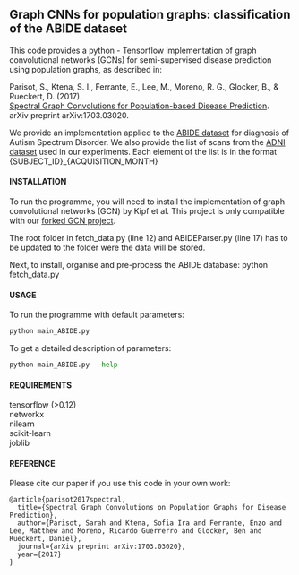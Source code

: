 Graph CNNs for population graphs: classification of the ABIDE dataset
---------------------------------------------------------------------

 This code provides a python - Tensorflow implementation of graph convolutional networks (GCNs) for semi-supervised 
 disease prediction using population graphs, as described in: 
 
Parisot, S., Ktena, S. I., Ferrante, E., Lee, M., Moreno, R. G., Glocker, B., & Rueckert, D. (2017). <br />
[Spectral Graph Convolutions for Population-based Disease Prediction](https://arxiv.org/abs/1703.03020). <br />
arXiv preprint arXiv:1703.03020.

We provide an implementation applied to the [ABIDE dataset](preprocessed-connectomes-project.org/abide) 
for diagnosis of Autism Spectrum Disorder.
We also provide the list of scans from the [ADNI dataset](adni.loni.usc.edu/) used in our experiments. Each element of the list is in the format {SUBJECT_ID}_{ACQUISITION_MONTH}

#### INSTALLATION

To run the programme, you will need to install the implementation of graph convolutional networks (GCN) by Kipf et al.
This project is only compatible with our [forked GCN project](https://github.com/parisots/gcn).  

The root folder in fetch_data.py (line 12) and ABIDEParser.py (line 17) has to be updated to the folder were the data will be stored. 

Next, to install, organise and pre-process the ABIDE database:
python fetch_data.py 



#### USAGE

To run the programme with default parameters: 
 ```python
python main_ABIDE.py 
```
 
To get a detailed description of parameters:
 ```python
python main_ABIDE.py --help 
 ```


#### REQUIREMENTS 

tensorflow (>0.12) <br />
networkx <br />
nilearn <br />
scikit-learn <br />
joblib

#### REFERENCE 

Please cite our paper if you use this code in your own work:

```
@article{parisot2017spectral, 
  title={Spectral Graph Convolutions on Population Graphs for Disease Prediction}, 
  author={Parisot, Sarah and Ktena, Sofia Ira and Ferrante, Enzo and Lee, Matthew and Moreno, Ricardo Guerrerro and Glocker, Ben and Rueckert, Daniel}, 
  journal={arXiv preprint arXiv:1703.03020}, 
  year={2017} 
}
```



